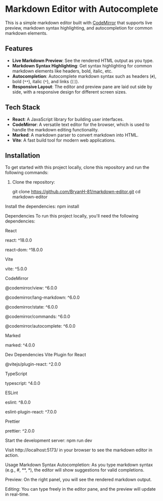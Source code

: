 # Markdown Editor with Autocomplete

This is a simple markdown editor built with [CodeMirror](https://codemirror.net/) that supports live preview, markdown syntax highlighting, and autocompletion for common markdown elements.

## Features

- **Live Markdown Preview**: See the rendered HTML output as you type.
- **Markdown Syntax Highlighting**: Get syntax highlighting for common markdown elements like headers, bold, italic, etc.
- **Autocompletion**: Autocomplete markdown syntax such as headers (`#`), bold (`**`), italic (`*`), and links (`[]`).
- **Responsive Layout**: The editor and preview pane are laid out side by side, with a responsive design for different screen sizes.

## Tech Stack

- **React**: A JavaScript library for building user interfaces.
- **CodeMirror**: A versatile text editor for the browser, which is used to handle the markdown editing functionality.
- **Marked**: A markdown parser to convert markdown into HTML.
- **Vite**: A fast build tool for modern web applications.

## Installation

To get started with this project locally, clone this repository and run the following commands:

1. Clone the repository:

   git clone https://github.com/BryanH-81/markdown-editor.git
   cd markdown-editor
   
Install the dependencies:
npm install

Dependencies
To run this project locally, you'll need the following dependencies:

React

react: ^18.0.0

react-dom: ^18.0.0

Vite

vite: ^5.0.0

CodeMirror

@codemirror/view: ^6.0.0

@codemirror/lang-markdown: ^6.0.0

@codemirror/state: ^6.0.0

@codemirror/commands: ^6.0.0

@codemirror/autocomplete: ^6.0.0

Marked

marked: ^4.0.0

Dev Dependencies
Vite Plugin for React

@vitejs/plugin-react: ^2.0.0

TypeScript

typescript: ^4.0.0

ESLint

eslint: ^8.0.0

eslint-plugin-react: ^7.0.0

Prettier

prettier: ^2.0.0

Start the development server:
npm run dev

Visit http://localhost:5173/ in your browser to see the markdown editor in action.

Usage
Markdown Syntax Autocompletion: As you type markdown syntax (e.g., #, **, *), the editor will show suggestions for valid completions.

Preview: On the right panel, you will see the rendered markdown output.

Editing: You can type freely in the editor pane, and the preview will update in real-time.

